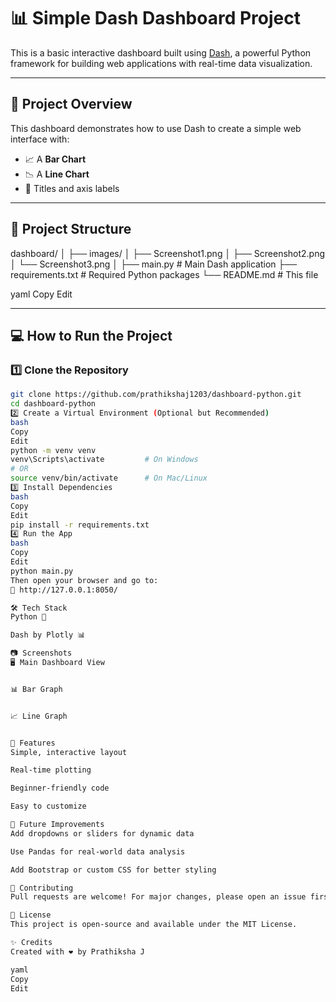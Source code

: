 # 📊 Simple Dash Dashboard Project

This is a basic interactive dashboard built using [Dash](https://dash.plotly.com/), a powerful Python framework for building web applications with real-time data visualization.

---

## 🚀 Project Overview

This dashboard demonstrates how to use Dash to create a simple web interface with:

- 📈 A **Bar Chart**
- 📉 A **Line Chart**
- 🧠 Titles and axis labels

---

## 📂 Project Structure

dashboard/
│
├── images/
│ ├── Screenshot1.png
│ ├── Screenshot2.png
│ └── Screenshot3.png
│
├── main.py # Main Dash application
├── requirements.txt # Required Python packages
└── README.md # This file

yaml
Copy
Edit

---

## 💻 How to Run the Project

### 1️⃣ Clone the Repository

```bash
git clone https://github.com/prathikshaj1203/dashboard-python.git
cd dashboard-python
2️⃣ Create a Virtual Environment (Optional but Recommended)
bash
Copy
Edit
python -m venv venv
venv\Scripts\activate         # On Windows
# OR
source venv/bin/activate      # On Mac/Linux
3️⃣ Install Dependencies
bash
Copy
Edit
pip install -r requirements.txt
4️⃣ Run the App
bash
Copy
Edit
python main.py
Then open your browser and go to:
📍 http://127.0.0.1:8050/

🛠️ Tech Stack
Python 🐍

Dash by Plotly 📊

📷 Screenshots
🖥️ Main Dashboard View


📊 Bar Graph


📈 Line Graph


📌 Features
Simple, interactive layout

Real-time plotting

Beginner-friendly code

Easy to customize

🌱 Future Improvements
Add dropdowns or sliders for dynamic data

Use Pandas for real-world data analysis

Add Bootstrap or custom CSS for better styling

🤝 Contributing
Pull requests are welcome! For major changes, please open an issue first to discuss what you’d like to change.

📄 License
This project is open-source and available under the MIT License.

✨ Credits
Created with ❤️ by Prathiksha J

yaml
Copy
Edit
